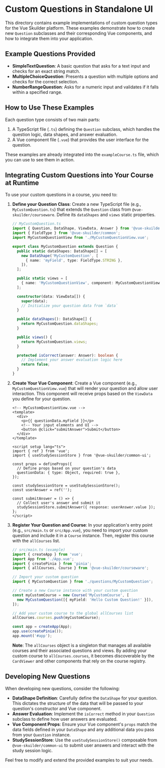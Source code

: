 # Custom Questions in Standalone UI

This directory contains example implementations of custom question types for the Vue Skuilder platform. These examples demonstrate how to create new `Question` subclasses and their corresponding Vue components, and how to integrate them into your application.

## Example Questions Provided

-   **SimpleTextQuestion**: A basic question that asks for a text input and checks for an exact string match.
-   **MultipleChoiceQuestion**: Presents a question with multiple options and checks for the correct selection.
-   **NumberRangeQuestion**: Asks for a numeric input and validates if it falls within a specified range.

## How to Use These Examples

Each question type consists of two main parts:
1.  A TypeScript file (`.ts`) defining the `Question` subclass, which handles the question logic, data shapes, and answer evaluation.
2.  A Vue component file (`.vue`) that provides the user interface for the question.

These examples are already integrated into the `exampleCourse.ts` file, which you can use to see them in action.

## Integrating Custom Questions into Your Course at Runtime

To use your custom questions in a course, you need to:

1.  **Define your Question Class**: Create a new TypeScript file (e.g., `MyCustomQuestion.ts`) that extends the `Question` class from `@vue-skuilder/courseware`. Define its `dataShapes` and `views` static properties.

    ```typescript
    // MyCustomQuestion.ts
    import { Question, DataShape, ViewData, Answer } from '@vue-skuilder/courseware';
    import { FieldType } from '@vue-skuilder/common';
    import MyCustomQuestionView from './MyCustomQuestionView.vue';

    export class MyCustomQuestion extends Question {
      public static dataShapes: DataShape[] = [
        new DataShape('MyCustomQuestion', [
          { name: 'myField', type: FieldType.STRING },
        ]),
      ];

      public static views = [
        { name: 'MyCustomQuestionView', component: MyCustomQuestionView },
      ];

      constructor(data: ViewData[]) {
        super(data);
        // Initialize your question data from `data`
      }

      public dataShapes(): DataShape[] {
        return MyCustomQuestion.dataShapes;
      }

      public views() {
        return MyCustomQuestion.views;
      }

      protected isCorrect(answer: Answer): boolean {
        // Implement your answer evaluation logic here
        return false;
      }
    }
    ```

2.  **Create Your Vue Component**: Create a Vue component (e.g., `MyCustomQuestionView.vue`) that will render your question and allow user interaction. This component will receive props based on the `ViewData` you define for your question.

    ```vue
    <!-- MyCustomQuestionView.vue -->
    <template>
      <div>
        <p>{{ questionData.myField }}</p>
        <!-- Your input elements and UI -->
        <button @click="submitAnswer">Submit</button>
      </div>
    </template>

    <script setup lang="ts">
    import { ref } from 'vue';
    import { useStudySessionStore } from '@vue-skuilder/common-ui';

    const props = defineProps({
      // Define props based on your question's data
      questionData: { type: Object, required: true },
    });

    const studySessionStore = useStudySessionStore();
    const userAnswer = ref('');

    const submitAnswer = () => {
      // Collect user's answer and submit it
      studySessionStore.submitAnswer({ response: userAnswer.value });
    };
    </script>
    ```

3.  **Register Your Question and Course**: In your application's entry point (e.g., `src/main.ts` or `src/App.vue`), you need to import your custom question and include it in a `Course` instance. Then, register this course with the `allCourses` list.

    ```typescript
    // src/main.ts (example)
    import { createApp } from 'vue';
    import App from './App.vue';
    import { createPinia } from 'pinia';
    import { allCourses, Course } from '@vue-skuilder/courseware';

    // Import your custom question
    import { MyCustomQuestion } from './questions/MyCustomQuestion';

    // Create a new Course instance with your custom question
    const myCustomCourse = new Course('MyCustomCourse', [
      new MyCustomQuestion([{ myField: 'Hello Custom Question!' }]),
    ]);

    // Add your custom course to the global allCourses list
    allCourses.courses.push(myCustomCourse);

    const app = createApp(App);
    app.use(createPinia());
    app.mount('#app');
    ```

    **Note**: The `allCourses` object is a singleton that manages all available courses and their associated questions and views. By adding your custom course to `allCourses.courses`, it becomes discoverable by the `CardViewer` and other components that rely on the course registry.

## Developing New Questions

When developing new questions, consider the following:

-   **DataShape Definition**: Carefully define the `DataShape` for your question. This dictates the structure of the data that will be passed to your question's constructor and Vue component.
-   **Answer Evaluation**: Implement the `isCorrect` method in your `Question` subclass to define how user answers are evaluated.
-   **Vue Component Props**: Ensure your Vue component's `props` match the data fields defined in your `DataShape` and any additional data you pass from your `Question` instance.
-   **StudySessionStore**: Use the `useStudySessionStore()` composable from `@vue-skuilder/common-ui` to submit user answers and interact with the study session logic.

Feel free to modify and extend the provided examples to suit your needs.

